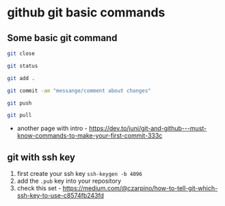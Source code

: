 # github git basic commands

## Some basic git command

```bash
git close

git status

git add .

git commit -am "messange/comment about changes"

git push

git pull
```

* another page with intro - <https://dev.to/juni/git-and-github---must-know-commands-to-make-your-first-commit-333c>


## git with ssh key

1. first create your ssh key `ssh-keygen -b 4096`
2. add the `.pub` key into your repository
3. check this set - <https://medium.com/@czarpino/how-to-tell-git-which-ssh-key-to-use-c8574fb243fd>

